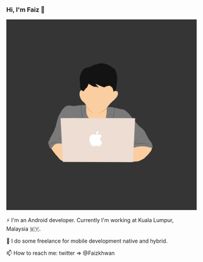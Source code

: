 ### Hi, I'm Faiz 👋

![me](Faiz.png)

⚡ I'm an Android developer. Currently I'm working at Kuala Lumpur, Malaysia 🇲🇾.

📱 I do some freelance for mobile development native and hybrid.

📫 How to reach me: twitter => @Faizkhwan